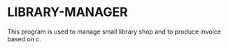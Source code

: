 # LIBRARY-MANAGER
This program is used to manage small library shop and to produce invoice based on c.
